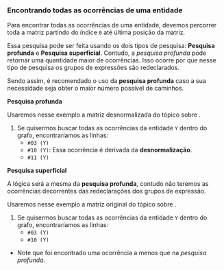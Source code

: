 ### Encontrando todas as ocorrências de uma entidade <header-set anchor-name="search-method-get-occurrences"/>

Para encontrar todas as ocorrências de uma entidade, devemos percorrer toda a matriz partindo do índice `0` até última posição da matriz.

Essa pesquisa pode ser feita usando os dois tipos de pesquisa: **Pesquisa profunda** e **Pesquisa superficial**. Contudo, a _pesquisa profunda_ pode retornar uma quantidade maior de ocorrências. Isso ocorre por que nesse tipo de pesquisa os grupos de expressões são redeclarados.

Sendo assim, é recomendado o uso da **pesquisa profunda** caso a sua necessidade seja obter o maior número possível de caminhos.

**Pesquisa profunda**

Usaremos nesse exemplo a <anchor-get name="sample-matrix-desnormalizated">matriz desnormalizada</anchor-get> do tópico sobre <anchor-get name="search-deep" />.

1. Se quisermos buscar todas as ocorrências da entidade `Y` dentro do grafo, encontraríamos as linhas:
    * `#03 (Y)`
    * `#10 (Y)`: Essa ocorrência é derivada da **desnormalização**.
    * `#11 (Y)`

**Pesquisa superficial**

A lógica será a mesma da **pesquisa profunda**, contudo não teremos as ocorrências decorrentes das redeclarações dos grupos de expressão.

Usaremos nesse exemplo a <anchor-get name="sample-matrix">matriz original</anchor-get> do tópico sobre <anchor-get name="matrix-of-information" />.

1. Se quisermos buscar todas as ocorrências da entidade `Y` dentro do grafo, encontraríamos as linhas:
    * `#03 (Y)`
    * `#10 (Y)`

* Note que foi encontrado uma ocorrência a menos que na _pesquisa profunda_.